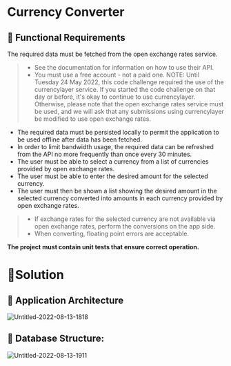# Currency Converter
## :triangular_flag_on_post: Functional Requirements
The required data must be fetched from the open exchange rates service.
> - See the documentation for information on how to use their API.
> - You must use a free account - not a paid one.
NOTE: Until Tuesday 24 May 2022, this code challenge required the use of the currencylayer service. If you started the code challenge on that day or before, it's okay to continue to use currencylayer. Otherwise, please note that the open exchange rates service must be used, and we will ask that any submissions using currencylayer be modified to use open exchange rates.
> 

- The required data must be persisted locally to permit the application to be used offline after data has been fetched.
- In order to limit bandwidth usage, the required data can be refreshed from the API no more frequently than once every 30 minutes.
- The user must be able to select a currency from a list of currencies provided by open exchange rates.
- The user must be able to enter the desired amount for the selected currency.
- The user must then be shown a list showing the desired amount in the selected currency converted into amounts in each currency provided by open exchange rates.
>
> - If exchange rates for the selected currency are not available via open exchange rates, perform the conversions on the app side.
> - When converting, floating point errors are acceptable.
>
**The project must contain unit tests that ensure correct operation.**
# :test_tube:Solution
## :bricks: Application Architecture
![Untitled-2022-08-13-1818](https://user-images.githubusercontent.com/16047748/184496385-00f20cae-34be-404b-b9cf-caf54eeef65a.png)
## :file_folder: Database Structure:
![Untitled-2022-08-13-1911](https://user-images.githubusercontent.com/16047748/184498647-e0d6ae9f-95d3-4c5c-b647-d2741cf8bb6a.png)



